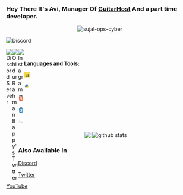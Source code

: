 

<!--
**tsdon0001/tsdon0001** is a ✨ _special_ ✨ repository because its `README.md` (this file) appears on your GitHub profile.

Here are some ideas to get you started:

- 🔭 I’m currently working on ...
- 🌱 I’m currently learning ...
- 👯 I’m looking to collaborate on ...
- 🤔 I’m looking for help with ...
- 💬 Ask me about ...
- 📫 How to reach me: ...
- 😄 Pronouns: ...
- ⚡ Fun fact: ...
-->
### Hey There It's Avi, Manager Of [GuitarHost](https://guitarhost.tech) And a part time developer.

<p align="center"> <img src="https://komarev.com/ghpvc/?username=tsdon0001" alt="sujal-ops-cyber" /> </p>

![Discord](https://discord.c99.nl/widget/theme-2/766588038703742996.png)

<a href="https://discord.gg/9VNQSYkJZj">

  <img align="left" alt="Discord Server" width="16px" src="https://cdn.jsdelivr.net/npm/simple-icons@v3/icons/discord.svg" />

</a>

<a href="https://twitter.com/GuitarHost">

  <img align="left" alt="Ohidur Rahman Bappy's Twitter" width="16px" src="https://cdn.jsdelivr.net/npm/simple-icons@v3/icons/twitter.svg" />

</a>

<a href="https://instagram.com/tsdon0001/">

  <img align="left" alt="Instagram" width="16px" src="https://cdn.jsdelivr.net/npm/simple-icons@v3/icons/instagram.svg" />

</a>

<br />

**Languages and Tools:** &nbsp;

 <code><img height="15" src="https://raw.githubusercontent.com/github/explore/80688e429a7d4ef2fca1e82350fe8e3517d3494d/topics/javascript/javascript.png"></code>

<code><img height="15" src="https://raw.githubusercontent.com/github/explore/80688e429a7d4ef2fca1e82350fe8e3517d3494d/topics/python/python.png"></code>

<code><img height="15" src="https://raw.githubusercontent.com/github/explore/80688e429a7d4ef2fca1e82350fe8e3517d3494d/topics/html/html.png"></code>

<code><img height="15" src="https://raw.githubusercontent.com/github/explore/80688e429a7d4ef2fca1e82350fe8e3517d3494d/topics/css/css.png"></code>

<code><img height="15" src="https://raw.githubusercontent.com/github/explore/80688e429a7d4ef2fca1e82350fe8e3517d3494d/topics/java/java.png"></code>

 

<p align="center">

  <img align="center" src="https://github-readme-stats.vercel.app/api/top-langs/?username=tsdon0001&theme=radical&hide_langs_below=1&layout=compact" />

  <img align="center" src="https://github-readme-stats.vercel.app/api?username=tsdon0001&show_icons=true&theme=radical&line_height=21" alt="github stats"/>

 

 

  

### Also Available In

[Discord](https://discord.gg/guitarhost)<br>

[Twitter](https://twitter.com/GuitarHost)<br>

[YouTube](https://youtube.com/channel/ppkarmy)
